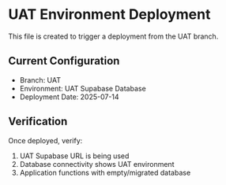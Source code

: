 # UAT Environment Deployment

This file is created to trigger a deployment from the UAT branch.

## Current Configuration
- Branch: UAT
- Environment: UAT Supabase Database
- Deployment Date: 2025-07-14

## Verification
Once deployed, verify:
1. UAT Supabase URL is being used
2. Database connectivity shows UAT environment
3. Application functions with empty/migrated database